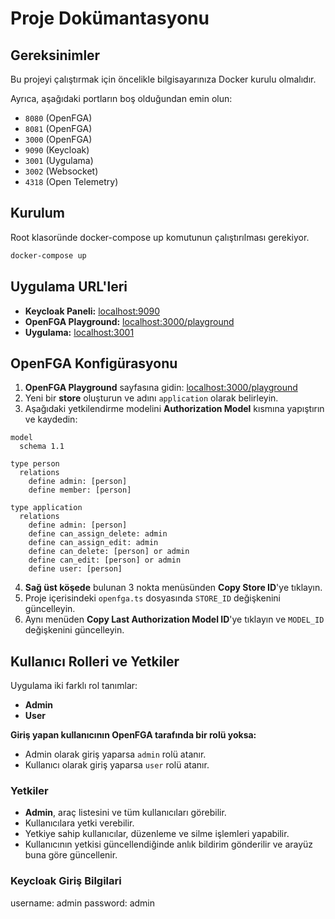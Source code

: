 # Proje Dokümantasyonu

## Gereksinimler
Bu projeyi çalıştırmak için öncelikle bilgisayarınıza Docker kurulu olmalıdır. 

Ayrıca, aşağıdaki portların boş olduğundan emin olun:

- `8080` (OpenFGA)
- `8081` (OpenFGA)
- `3000` (OpenFGA)
- `9090` (Keycloak)
- `3001` (Uygulama)
- `3002` (Websocket)
- `4318` (Open Telemetry)

## Kurulum
Root klasoründe docker-compose up komutunun çalıştırılması gerekiyor.

```sh
docker-compose up
```

## Uygulama URL'leri

- **Keycloak Paneli:** [localhost:9090](http://localhost:9090)
- **OpenFGA Playground:** [localhost:3000/playground](http://localhost:3000/playground)
- **Uygulama:** [localhost:3001](http://localhost:3001)

## OpenFGA Konfigürasyonu

1. **OpenFGA Playground** sayfasına gidin: [localhost:3000/playground](http://localhost:3000/playground)
2. Yeni bir **store** oluşturun ve adını `application` olarak belirleyin.
3. Aşağıdaki yetkilendirme modelini **Authorization Model** kısmına yapıştırın ve kaydedin:

```plaintext
model
  schema 1.1

type person
  relations
    define admin: [person]
    define member: [person]

type application
  relations
    define admin: [person]
    define can_assign_delete: admin
    define can_assign_edit: admin
    define can_delete: [person] or admin
    define can_edit: [person] or admin
    define user: [person]
```

4. **Sağ üst köşede** bulunan 3 nokta menüsünden **Copy Store ID**'ye tıklayın.
5. Proje içerisindeki `openfga.ts` dosyasında `STORE_ID` değişkenini güncelleyin.
6. Aynı menüden **Copy Last Authorization Model ID**'ye tıklayın ve `MODEL_ID` değişkenini güncelleyin.

## Kullanıcı Rolleri ve Yetkiler

Uygulama iki farklı rol tanımlar:

- **Admin**
- **User**

**Giriş yapan kullanıcının OpenFGA tarafında bir rolü yoksa:**

- Admin olarak giriş yaparsa `admin` rolü atanır.
- Kullanıcı olarak giriş yaparsa `user` rolü atanır.

### Yetkiler

- **Admin**, araç listesini ve tüm kullanıcıları görebilir.
- Kullanıcılara yetki verebilir.
- Yetkiye sahip kullanıcılar, düzenleme ve silme işlemleri yapabilir.
- Kullanıcının yetkisi güncellendiğinde anlık bildirim gönderilir ve arayüz buna göre güncellenir.

### Keycloak Giriş Bilgilari

username: admin password: admin
